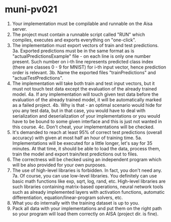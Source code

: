 # muni-pv021

1. Your implementation must be compilable and runnable on the Aisa server.
2. The project must contain a runnable script called "RUN" which compiles,
executes and exports everything on "one-click".
3. The implementation must export vectors of train and test predictions.
3a. Exported predictions must be in the same format as is
"actualPredictionsExample" file - on each line is only one number present.
Such number on i-th line represents predicted class index (there are classes
0 - 9 for MNIST) for i-th input vector, hence prediction order is relevant.
3b. Name the exported files "trainPredictions" and "actualTestPredictions".
4. The implementation will take both train and test input vectors, but it must
not touch test data except the evaluation of the already trained model.
4a. If any implementation will touch given test data before the evaluation
of the already trained model, it will be automatically marked as a failed
project.
4b. Why is that - an optimal scenario would hide for you any test data, but
in that case, you would have to deal with serialization and deserialization of
your implementations or you would have to be bound to some given interface and
this is just not wanted in this course.
4c. Don't cheat, your implementations will be checked.
5. It's demanded to reach at least 95% of correct test predictions
(overall accuracy) with given at most half an hour of training time.
5a. Implementations will be executed for a little longer, let's say for 35
minutes. At that time, it should be able to load the data, process them,
train the model and export train/test predictions out to files.
6. The correctness will be checked using an independent program which will be
also
provided for your own purposes.
7. The use of high-level libraries is forbidden. In fact, you don't need any.
7a. Of course, you can use low-level libraries. You definitely can use basic
math functions like exp, sqrt, log, rand, etc. High-level libraries are such
libraries containing matrix-based operations, neural network tools such as
already implemented layers with activation functions, automatic differentiation,
equation/linear-program solvers, etc.
8. What you do internally with the training dataset is up to you.
9. Pack all data with your implementations and put them on the right path so
your program will load them correctly on AISA (project dir. is fine).
